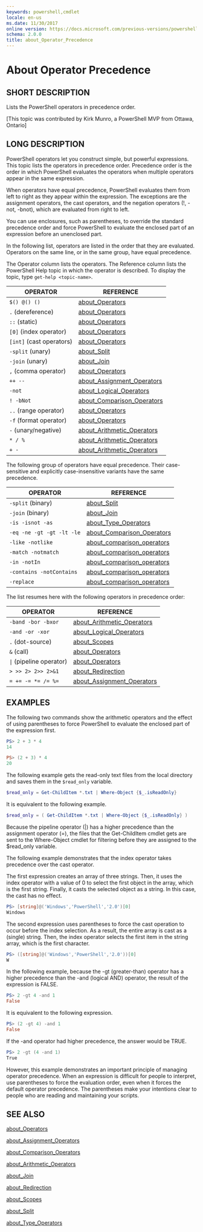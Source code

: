 ```yaml
---
keywords: powershell,cmdlet
locale: en-us
ms.date: 11/30/2017
online version: https://docs.microsoft.com/previous-versions/powershell/module/microsoft.powershell.core/about/about_operator_precedence?view=powershell-4.0&WT.mc_id=ps-gethelp
schema: 2.0.0
title: about_Operator_Precedence
---
```

# About Operator Precedence

## SHORT DESCRIPTION
Lists the PowerShell operators in precedence order.

[This topic was contributed by Kirk Munro, a PowerShell MVP
from Ottawa, Ontario]

## LONG DESCRIPTION

PowerShell operators let you construct simple, but powerful
expressions. This topic lists the operators in precedence order. Precedence
order is the order in which PowerShell evaluates the operators when
multiple operators appear in the same expression.

When operators have equal precedence, PowerShell evaluates them from
left to right as they appear within the expression.
The exceptions are the assignment operators, the cast
operators, and the negation operators (!, -not, -bnot), which are evaluated
from right to left.

You can use enclosures, such as parentheses, to override the standard
precedence order and force PowerShell to evaluate the enclosed part of
an expression before an unenclosed part.

In the following list, operators are listed in the order that they are
evaluated. Operators on the same line, or in the same group, have equal
precedence.

The Operator column lists the operators. The Reference column lists the
PowerShell Help topic in which the operator is described. To display
the topic, type `get-help <topic-name>`.

|OPERATOR                |REFERENCE|
|------------------------|---------|
|`$() @() ()`            |[about_Operators](about_Operators.md)|
|`.` (dereference)       |[about_Operators](about_Operators.md)|
|`::` (static)           |[about_Operators](about_Operators.md)|
|`[0]` (index operator)  |[about_Operators](about_Operators.md)|
|`[int]` (cast operators)|[about_Operators](about_Operators.md)|
|`-split` (unary)        |[about_Split](about_Split.md)|
|`-join` (unary)         |[about_Join](about_Join.md)|
|`,` (comma operator)    |[about_Operators](about_Operators.md)|
|`++ --`                 |[about_Assignment_Operators](about_Assignment_Operators.md)|
|`-not`                  |[about_Logical_Operators](about_logical_operators.md)|
|`! -bNot`               |[about_Comparison_Operators](about_Comparison_Operators.md)|
|`..` (range operator)   |[about_Operators](about_Operators.md)|
|`-f` (format operator)  |[about_Operators](about_Operators.md)|
|`-` (unary/negative)    |[about_Arithmetic_Operators](about_Arithmetic_Operators.md)|
|`* / %`                 |[about_Arithmetic_Operators](about_Arithmetic_Operators.md)|
|`+ -`                   |[about_Arithmetic_Operators](about_Arithmetic_Operators.md)|

The following group of operators have equal precedence. Their case-sensitive
and explicitly case-insensitive variants have the same precedence.

|OPERATOR                 |REFERENCE|
|-------------------------|---------|
|`-split` (binary)        |[about_Split](about_Split.md)|
|`-join` (binary)         |[about_Join](about_Join.md)|
|`-is -isnot -as`         |[about_Type_Operators](about_Type_Operators.md)|
|`-eq -ne -gt -gt -lt -le`|[about_Comparison_Operators](about_Comparison_Operators.md)|
|`-like -notlike`         |[about_comparison_operators](about_comparison_operators.md)|
|`-match -notmatch`       |[about_comparison_operators](about_comparison_operators.md)|
|`-in -notIn`             |[about_comparison_operators](about_comparison_operators.md)|
|`-contains -notContains` |[about_comparison_operators](about_comparison_operators.md)|
|`-replace`               |[about_comparison_operators](about_comparison_operators.md)|

The list resumes here with the following operators in precedence
order:

|OPERATOR                  |REFERENCE|
|--------------------------|---------|
|`-band -bor -bxor`        |[about_Arithmetic_Operators](about_Arithmetic_Operators.md)|
|`-and -or -xor`           |[about_Logical_Operators](about_logical_operators.md)|
|`.` (dot-source)          |[about_Scopes](about_Scopes.md)|
|`&` (call)                |[about_Operators](about_Operators.md)|
|<code>&#124;</code> (pipeline operator)|[about_Operators](about_Operators.md)|
|`> >> 2> 2>> 2>&1`        |[about_Redirection](about_Redirection.md)|
|`= += -= *= /= %=`        |[about_Assignment_Operators](about_Assignment_Operators.md)|

## EXAMPLES

The following two commands show the arithmetic operators and the effect of
using parentheses to force PowerShell to evaluate the enclosed part of
the expression first.

```powershell
PS> 2 + 3 * 4
14

PS> (2 + 3) * 4
20
```

The following example gets the read-only text files from the local directory
and saves them in the `$read_only` variable.

```powershell
$read_only = Get-ChildItem *.txt | Where-Object {$_.isReadOnly}
```

It is equivalent to the following example.

```powershell
$read_only = ( Get-ChildItem *.txt | Where-Object {$_.isReadOnly} )
```

Because the pipeline operator (|) has a higher precedence than the assignment
operator (=), the files that the Get-ChildItem cmdlet gets are sent to the
Where-Object cmdlet for filtering before they are assigned to the $read_only
variable.

The following example demonstrates that the index operator takes precedence
over the cast operator.

The first expression creates an array of three strings. Then, it uses the
index operator with a value of 0 to select the first object in the array,
which is the first string. Finally, it casts the selected object as a string.
In this case, the cast has no effect.

```powershell
PS> [string]@('Windows','PowerShell','2.0')[0]
Windows
```

The second expression uses parentheses to force the cast operation to occur
before the index selection. As a result, the entire array is cast as a
(single) string. Then, the index operator selects the first item in the string
array, which is the first character.

```powershell
PS> ([string]@('Windows','PowerShell','2.0'))[0]
W
```

In the following example, because the -gt (greater-than) operator has a higher
precedence than the -and (logical AND) operator, the result of the expression
is FALSE.

```powershell
PS> 2 -gt 4 -and 1
False
```

It is equivalent to the following expression.

```powershell
PS> (2 -gt 4) -and 1
False
```

If the -and operator had higher precedence, the answer would be TRUE.

```powershell
PS> 2 -gt (4 -and 1)
True
```

However, this example demonstrates an important principle of managing operator
precedence. When an expression is difficult for people to interpret, use
parentheses to force the evaluation order, even when it forces the default
operator precedence. The parentheses make your intentions clear to people who
are reading and maintaining your scripts.

## SEE ALSO

[about_Operators](about_Operators.md)

[about_Assignment_Operators](about_Assignment_Operators.md)

[about_Comparison_Operators](about_Comparison_Operators.md)

[about_Arithmetic_Operators](about_Arithmetic_Operators.md)

[about_Join](about_Join.md)

[about_Redirection](about_Redirection.md)

[about_Scopes](about_Scopes.md)

[about_Split](about_Split.md)

[about_Type_Operators](about_Type_Operators.md)
